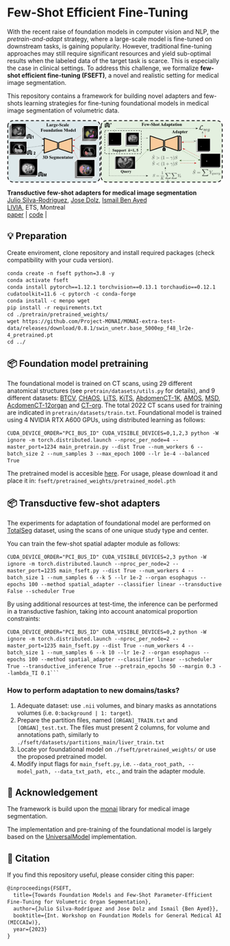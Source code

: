 # Few-Shot Efficient Fine-Tuning

With the recent raise of foundation models in computer vision and NLP, the *pretrain-and-adapt* strategy, where a large-scale model is fine-tuned on downstream tasks, is gaining popularity.
However, traditional fine-tuning approaches may still require significant resources and yield sub-optimal results when the labeled data of the target task is scarce.
This is especially the case in clinical settings. To address this challenge, we formalize **few-shot efficient fine-tuning (FSEFT)**, a novel and realistic setting for medical image segmentation.

This repository contains a framework for building novel adapters and few-shots learning strategies for fine-tuning foundational models in medical image segmentation of volumetric data.

<img src="./documents/overview.png" width = "750" alt="" align=center /> <br/>

<b>Transductive few-shot adapters for medical image segmentation</b> <br/>
[Julio Silva-Rodriguez](https://scholar.google.es/citations?user=1UMYgHMAAAAJ&hl), [Jose Dolz](https://scholar.google.es/citations?user=yHQIFFMAAAAJ&hl),
[Ismail Ben Ayed](https://scholar.google.es/citations?user=29vyUccAAAAJ&hl) <br/>
[LIVIA](https://liviamtl.ca/), ETS, Montreal <br/>
[paper](https://arxiv.org/abs/2303.17051) | [code](https://github.com/jusiro/fewshot-finetuning) |

## 💡 Preparation
Create enviroment, clone repository and install required packages (check compatibility with your cuda version).

```
conda create -n fseft python=3.8 -y
conda activate fseft
conda install pytorch==1.12.1 torchvision==0.13.1 torchaudio==0.12.1 cudatoolkit=11.6 -c pytorch -c conda-forge
conda install -c menpo wget
pip install -r requirements.txt
cd ./pretrain/pretrained_weights/
wget https://github.com/Project-MONAI/MONAI-extra-test-data/releases/download/0.8.1/swin_unetr.base_5000ep_f48_lr2e-4_pretrained.pt
cd ../
```

## 📦 Foundation model pretraining

The foundational model is trained on CT scans, using 29 different anatomical structures (see `pretrain/datasets/utils.py` for details), and 9 different datasets:
[BTCV](https://www.synapse.org/#!Synapse:syn3193805/wiki/217789),
[CHAOS](https://chaos.grand-challenge.org/Combined_Healthy_Abdominal_Organ_Segmentation/),
[LiTS](https://competitions.codalab.org/competitions/17094#learn_the_details),
[KiTS](https://kits21.kits-challenge.org/participate#download-block),
[AbdomenCT-1K](https://github.com/JunMa11/AbdomenCT-1K),
[AMOS](https://amos22.grand-challenge.org),
[MSD](https://drive.google.com/drive/folders/1HqEgzS8BV2c7xYNrZdEAnrHk7osJJ--2),
[AcdomenCT-12organ](https://github.com/JunMa11/AbdomenCT-1K) 
and [CT-org](https://wiki.cancerimagingarchive.net/pages/viewpage.action?pageId=61080890).
The total 2022 CT scans used for training are indicated in `pretrain/datasets/train.txt`. Foundational model is trained using 4 NVIDIA RTX A600 GPUs, using distributed learning as follows:

```
CUDA_DEVICE_ORDER="PCI_BUS_ID" CUDA_VISIBLE_DEVICES=0,1,2,3 python -W ignore -m torch.distributed.launch --nproc_per_node=4 --master_port=1234 main_pretrain.py --dist True --num_workers 6 --batch_size 2 --num_samples 3 --max_epoch 1000 --lr 1e-4 --balanced True
```

The pretrained model is accesible [here](https://drive.google.com/file/d/18yLNxmWGnVifQNeYYwyyu56Cg4tWV9aW/view?usp=sharing). For usage, please download it and place it in: `fseft/pretrained_weights/pretrained_model.pth`

## 📦 Transductive few-shot adapters

The experiments for adaptation of foundational model are performed on [TotalSeg](https://zenodo.org/record/6802614#.ZBDA3dLMKV4) dataset, using the scans of one unique study type and center. 

You can train the few-shot spatial adapter module as follows:

```
CUDA_DEVICE_ORDER="PCI_BUS_ID" CUDA_VISIBLE_DEVICES=2,3 python -W ignore -m torch.distributed.launch --nproc_per_node=2 --master_port=1235 main_fseft.py --dist True --num_workers 4 --batch_size 1 --num_samples 6 --k 5 --lr 1e-2 --organ esophagus --epochs 100 --method spatial_adapter --classifier linear --transductive False --scheduler True
```

By using additional resources at test-time, the inference can be performed in a transductive fashion, taking into account anatomical proportion constraints:

```
CUDA_DEVICE_ORDER="PCI_BUS_ID" CUDA_VISIBLE_DEVICES=0,2 python -W ignore -m torch.distributed.launch --nproc_per_node=2 --master_port=1235 main_fseft.py --dist True --num_workers 4 --batch_size 1 --num_samples 6 --k 10 --lr 1e-2 --organ esophagus --epochs 100 --method spatial_adapter --classifier linear --scheduler True --transductive_inference True --pretrain_epochs 50 --margin 0.3 --lambda_TI 0.1```
```

### **How to perform adaptation to new domains/tasks?**

1. Adequate dataset: use `.nii` volumes, and binary masks as annotations volumes (i.e. `0:background | 1: target`).  
2. Prepare the partition files, named `[ORGAN]_TRAIN.txt` and `[ORGAN]_test.txt`. The files must present 2 columns, for volume and annotations path, similarly to `./fseft/datasets/partitions_main/liver_train.txt`
3. Locate yor foundational model on `./fseft/pretrained_weights/` or use the proposed pretrained model.
4. Modify input flags for `main_fseft.py`, i.e. `--data_root_path, --model_path, --data_txt_path, etc.`,  and train the adapter module.

## 🙏 Acknowledgement

The framework is build upon the [monai](https://github.com/Project-MONAI/MONAI) library for medical image segmentation.

The implementation and pre-training of the foundational model is largely based on the [UniversalModel](https://github.com/ljwztc/CLIP-Driven-Universal-Model) implementation.


## 📝 Citation

If you find this repository useful, please consider citing this paper:
```
@inproceedings{FSEFT,
  title={Towards Foundation Models and Few-Shot Parameter-Efficient Fine-Tuning for Volumetric Organ Segmentation},
  author={Julio Silva-Rodríguez and Jose Dolz and Ismail {Ben Ayed}},
  booktitle={Int. Workshop on Foundation Models for General Medical AI (MICCAIw)},
  year={2023}
}
```

